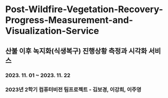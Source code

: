 # Post-Wildfire-Vegetation-Recovery-Progress-Measurement-and-Visualization-Service
## 산불 이후 녹지화(식생복구) 진행상황 측정과 시각화 서비스
### 2023. 11. 01 ~ 2023. 11. 22
### 2023년 2학기 컴퓨터비전 팀프로젝트 - 김보경, 이강희, 이주영
